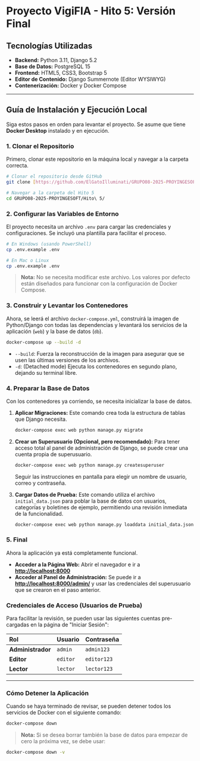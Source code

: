 
# Proyecto VigiFIA - Hito 5: Versión Final

## Tecnologías Utilizadas

- **Backend:** Python 3.11, Django 5.2
- **Base de Datos:** PostgreSQL 15
- **Frontend:** HTML5, CSS3, Bootstrap 5
- **Editor de Contenido:** Django Summernote (Editor WYSIWYG)
- **Contenerización:** Docker y Docker Compose

---

## Guía de Instalación y Ejecución Local

Siga estos pasos en orden para levantar el proyecto. Se asume que tiene **Docker Desktop** instalado y en ejecución.

### 1. Clonar el Repositorio

Primero, clonar este repositorio en la máquina local y navegar a la carpeta correcta.

```bash
# Clonar el repositorio desde GitHub
git clone [https://github.com/ElGatoIlluminati/GRUPO08-2025-PROYINGESOFT.git](https://github.com/ElGatoIlluminati/GRUPO08-2025-PROYINGESOFT.git)

# Navegar a la carpeta del Hito 5
cd GRUPO08-2025-PROYINGESOFT/Hito\ 5/
````

### 2\. Configurar las Variables de Entorno

El proyecto necesita un archivo `.env` para cargar las credenciales y configuraciones. Se incluyó una plantilla para facilitar el proceso.

```bash
# En Windows (usando PowerShell)
cp .env.example .env

# En Mac o Linux
cp .env.example .env
```

> **Nota:** No se necesita modificar este archivo. Los valores por defecto están diseñados para funcionar con la configuración de Docker Compose.

### 3\. Construir y Levantar los Contenedores

Ahora, se leerá el archivo `docker-compose.yml`, construirá la imagen de Python/Django con todas las dependencias y levantará los servicios de la aplicación (`web`) y la base de datos (`db`).

```bash
docker-compose up --build -d
```

  - `--build`: Fuerza la reconstrucción de la imagen para asegurar que se usen las últimas versiones de los archivos.
  - `-d`: (Detached mode) Ejecuta los contenedores en segundo plano, dejando su terminal libre.

### 4\. Preparar la Base de Datos

Con los contenedores ya corriendo, se necesita inicializar la base de datos.

1.  **Aplicar Migraciones:** Este comando crea toda la estructura de tablas que Django necesita.

    ```bash
    docker-compose exec web python manage.py migrate
    ```

2.  **Crear un Superusuario (Opcional, pero recomendado):** Para tener acceso total al panel de administración de Django, se puede crear una cuenta propia de superusuario.

    ```bash
    docker-compose exec web python manage.py createsuperuser
    ```

    Seguir las instrucciones en pantalla para elegir un nombre de usuario, correo y contraseña.

3.  **Cargar Datos de Prueba:** Este comando utiliza el archivo `initial_data.json` para poblar la base de datos con usuarios, categorías y boletines de ejemplo, permitiendo una revisión inmediata de la funcionalidad.

    ```bash
    docker-compose exec web python manage.py loaddata initial_data.json
    ```

### 5\. Final

Ahora la aplicación ya está completamente funcional.

  - **Acceder a la Página Web:** Abrir el navegador e ir a **[http://localhost:8000](https://www.google.com/search?q=http://localhost:8000)**
  - **Acceder al Panel de Administración:** Se puede ir a **[http://localhost:8000/admin/](https://www.google.com/search?q=http://localhost:8000/admin/)** y usar las credenciales del superusuario que se crearon en el paso anterior.

### Credenciales de Acceso (Usuarios de Prueba)

Para facilitar la revisión, se pueden usar las siguientes cuentas pre-cargadas en la página de "Iniciar Sesión":

| Rol | Usuario | Contraseña |
| :--- | :--- | :--- |
| **Administrador** | `admin` | `admin123` |
| **Editor** | `editor` | `editor123` |
| **Lector** | `lector` | `lector123` |

-----

### Cómo Detener la Aplicación

Cuando se haya terminado de revisar, se pueden detener todos los servicios de Docker con el siguiente comando:

```bash
docker-compose down
```

> **Nota:** Si se desea borrar también la base de datos para empezar de cero la próxima vez, se debe usar:

```bash
docker-compose down -v
```
